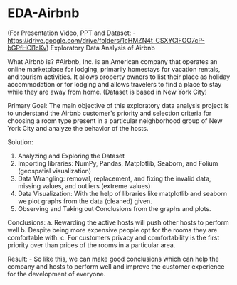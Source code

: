 # EDA-Airbnb
(For Presentation Video, PPT and Dataset: - https://drive.google.com/drive/folders/1cHMZN4t_CSXYClFOO7cP-bGPfHCl1cKv)
Exploratory Data Analysis of Airbnb

What Airbnb is?
#Airbnb, Inc. is an American company that operates an online marketplace for lodging, primarily homestays for vacation rentals, and tourism activities.  It allows property owners to list their place as holiday accommodation or for lodging and allows travelers to find a place to stay while they are away from home.
(Dataset is based in New York City)

Primary Goal: The main objective of this exploratory data analysis project is to understand the Airbnb customer's priority and selection criteria for choosing a room type present in a particular neighborhood group of New York City and analyze the behavior of the hosts.

Solution: 
1. Analyzing and Exploring the Dataset
2. Importing libraries: NumPy, Pandas, Matplotlib, Seaborn, and Folium (geospatial visualization)
3. Data Wrangling: removal, replacement, and fixing the invalid data, missing values, and outliers (extreme values)
4. Data Visualization: With the help of libraries like matplotlib and seaborn we plot graphs from the data (cleaned) given.
5. Observing and Taking out Conclusions from the graphs and plots.

Conclusions:
a. Rewarding the active hosts will push other hosts to perform well
b. Despite being more expensive people opt for the rooms they are comfortable with.
c. For customers privacy and comfortability is the first priority over than prices of the rooms in a particular area.
 

Result: - So like this, we can make good conclusions which can help the company and hosts to perform well and improve the customer experience for the development of everyone.
